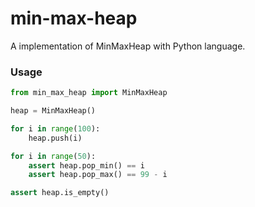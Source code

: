 # min-max-heap
A implementation of MinMaxHeap with Python language.


### Usage

```python
from min_max_heap import MinMaxHeap

heap = MinMaxHeap()

for i in range(100):
    heap.push(i)

for i in range(50):
    assert heap.pop_min() == i
    assert heap.pop_max() == 99 - i

assert heap.is_empty()
```
